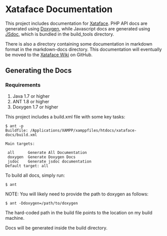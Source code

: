 # Xataface Documentation

This project includes documentation for [Xataface](http://xataface.com).  PHP API docs are generated using [Doxygen](http://www.stack.nl/~dimitri/doxygen/), 
while Javascript docs are generated using [JSdoc](http://usejsdoc.org/), which is bundled in the build_tools directory.

There is also a directory containing some documentation in markdown format in the markdown-docs directory.  This documentation will eventually
be moved to the [Xataface Wiki](https://github.com/shannah/xataface/wiki) on GitHub.

## Generating the Docs

### Requirements

1. Java 1.7 or higher
2. ANT 1.8 or higher
3. Doxygen 1.7 or higher

This project includes a build.xml file with some key tasks:

~~~~
$ ant -p
Buildfile: /Applications/XAMPP/xamppfiles/htdocs/xataface-docs/build.xml

Main targets:

 all      Generate All Documentation
 doxygen  Generate Doxygen Docs
 jsdoc    Generate jsdoc documentation
Default target: all
~~~~

To build all docs, simply run:

~~~~
$ ant
~~~~

NOTE:  You will likely need to provide the path to doxygen as follows:

~~~~
$ ant -Ddoxygen=/path/to/doxygen
~~~~

The hard-coded path in the build file points to the location on my build machine.

Docs will be generated inside the build directory.
